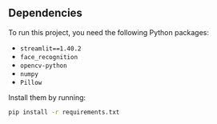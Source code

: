 ## Dependencies

To run this project, you need the following Python packages:

- `streamlit==1.40.2`
- `face_recognition`
- `opencv-python`
- `numpy`
- `Pillow`

Install them by running:
```bash
pip install -r requirements.txt
